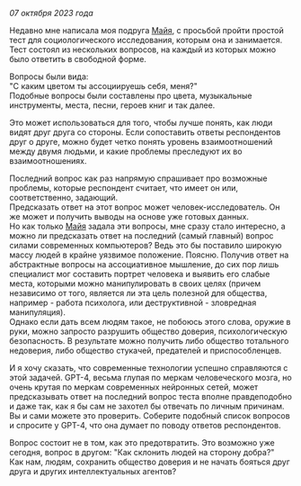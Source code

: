 *07 октября 2023 года*

Недавно мне написала моя подруга [Майя](https://vk.com/id706305730), с просьбой пройти простой тест для социологического исследования, которым она и занимается. Тест состоял из нескольких вопросов, на каждый из которых можно было ответить в свободной форме.  
  
Вопросы были вида:  
"С каким цветом ты ассоциируешь себя, меня?"  
Подобные вопросы были составлены про цвета, музыкальные инструменты, места, песни, героев книг и так далее.  

Это может использоваться для того, чтобы лучше понять, как люди видят друг друга со стороны. Если сопоставить ответы респондентов друг о друге, можно будет четко понять уровень взаимоотношений между двумя людьми, и какие проблемы преследуют их во взаимоотношениях.  

Последний вопрос как раз напрямую спрашивает про возможные проблемы, которые респондент считает, что имеет он или, соответственно, задающий.  
Предсказать ответ на этот вопрос может человек-исследователь. Он же может и получить выводы на основе уже готовых данных.  
Но как только [Майя](https://vk.com/id706305730) задала эти вопросы, мне сразу стало интересно, а можно ли предсказать ответ на последний (самый главный) вопрос силами современных компьютеров?
Ведь это бы поставило широкую массу людей в крайне уязвимое положение. Поясню. Получив ответ на абстрактные вопросы на ассоциативное мышление, до сих пор лишь специалист мог составить портрет человека и выявить его слабые места, которыми можно манипулировать в своих целях (причем независимо от того, является ли эта цель полезной для общества, например - работа психолога, или деструктивной - зловредная манипуляция).  
Однако если дать всем людям такое, не побоюсь этого слова, оружие в руки, можно запросто разрушить общество доверия, психологическую безопасность. В результате можно получить либо общество тотального недоверия, либо общество стукачей, предателей и приспособленцев.  
  
И я хочу сказать, что современные технологии успешно справляются с этой задачей. GPT-4, весьма глупая по меркам человеческого мозга, но очень крутая по меркам современных нейронных сетей, может предсказывать ответ на последний вопрос теста вполне правдеподобно и даже так, как я бы сам не захотел бы отвечать по личным причинам.  
Вы и сами можете это проверить. Соберите подобный список вопросов и спросите у GPT-4, что она думает по поводу ответов респондентов.  
  
Вопрос состоит не в том, как это предотвратить. Это возможно уже сегодня, вопрос в другом: "Как склонить людей на сторону добра?"  
Как нам, людям, сохранить общество доверия и не начать бояться друг друга и других интеллектуальных агентов?
